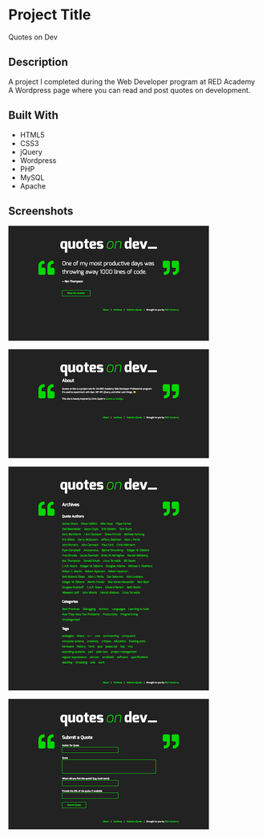 # Project Title

Quotes on Dev

## Description

A project I completed during the Web Developer program at RED Academy
A Wordpress page where you can read and post quotes on development.

## Built With

* HTML5
* CSS3
* jQuery
* Wordpress
* PHP
* MySQL
* Apache

## Screenshots

![alt text](themes/quotesondev/images/front-page.png)

![alt text](themes/quotesondev/images/about-page.png)

![alt text](themes/quotesondev/images/archives-page.png)

![alt text](themes/quotesondev/images/submit-page.png)
